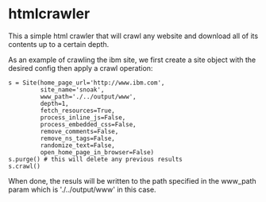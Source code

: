 # htmlcrawler
This a simple html crawler that will crawl any website and download all of its contents up to a certain depth.

As an example of crawling the ibm site, we first create a site object with the desired config then apply a crawl operation:

    s = Site(home_page_url='http://www.ibm.com',
             site_name='snoak',
             www_path='./../output/www', 
             depth=1, 
             fetch_resources=True,
             process_inline_js=False, 
             process_embedded_css=False, 
             remove_comments=False, 
             remove_ns_tags=False, 
             randomize_text=False,
             open_home_page_in_browser=False)
    s.purge() # this will delete any previous results
    s.crawl()

When done, the resuls will be written to the path specified in the www_path param which is './../output/www' in this case.